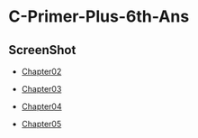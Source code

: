 # C-Primer-Plus-6th-Ans

## **ScreenShot**


* [Chapter02](https://github.com/dandyzzc/C-Primer-Plus-6th-Ans/tree/main/Ch02)

* [Chapter03](https://github.com/dandyzzc/C-Primer-Plus-6th-Ans/tree/main/Ch03)

* [Chapter04](https://github.com/dandyzzc/C-Primer-Plus-6th-Ans/blob/main/Ch04)

* [Chapter05](https://github.com/dandyzzc/C-Primer-Plus-6th-Ans/tree/main/Ch05)
